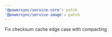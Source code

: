 ```yaml
---
'@powersync/service-core': patch
'@powersync/service-image': patch
---
```


Fix checksum cache edge case with compacting
